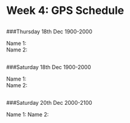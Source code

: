 # Week 4: GPS Schedule
##

###Thursday 18th Dec 1900-2000

Name 1:  
Name 2:  

##

###Saturday 18th Dec 1900-2000

Name 1:  
Name 2:  

##


###Saturday 20th Dec 2000-2100

Name 1:
Name 2:  

##

